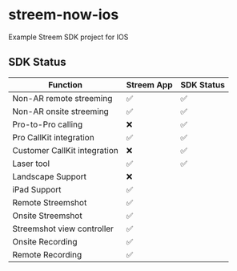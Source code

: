 # streem-now-ios
Example Streem SDK project for IOS


## SDK Status

| Function                                          | Streem App        | SDK Status        |
| ------------------------------------------------- | ----------------- | ----------------- |
| Non-AR remote streeming                           | ✅ 				| ✅                |
| Non-AR onsite streeming                           | ✅ 				| ✅                |
| Pro-to-Pro calling                                | ❌ 				| ✅                |
| Pro CallKit integration                           | ✅ 				| ✅                |
| Customer CallKit integration                      | ❌ 				| ✅                |
| Laser tool                                        | ✅ 				| ✅                |
| Landscape Support                                 | ❌ 				|                   |
| iPad Support                            		 	| ✅ 				|                   |
| Remote Streemshot                           	 	| ✅ 				|                   |
| Onsite  Streemshot                           	 	| ✅ 				|                   |
| Streemshot view controller                        | ✅ 				|                   |
| Onsite Recording                           		| ✅ 				|                   |
| Remote Recording                                  | ✅ 				|                   |